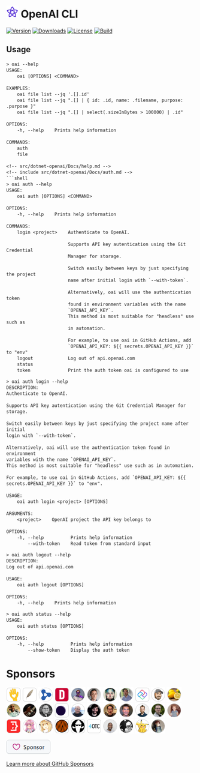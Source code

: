 ![Icon](assets/img/icon.png) OpenAI CLI
============

[![Version](https://img.shields.io/nuget/vpre/dotnet-openai.svg?color=royalblue)](https://www.nuget.org/packages/dotnet-openai)
[![Downloads](https://img.shields.io/nuget/dt/dotnet-openai.svg?color=green)](https://www.nuget.org/packages/dotnet-openai)
[![License](https://img.shields.io/github/license/devlooped/dotnet-openai.svg?color=blue)](https://github.com//devlooped/dotnet-openai/blob/main/license.txt)
[![Build](https://github.com/devlooped/dotnet-openai/actions/workflows/build.yml/badge.svg?branch=main)](https://github.com/devlooped/dotnet-openai/actions/workflows/build.yml)

<!-- #content -->

## Usage

<!-- include src/dotnet-openai/Docs/help.md -->
```shell
> oai --help
USAGE:
    oai [OPTIONS] <COMMAND>

EXAMPLES:
    oai file list --jq '.[].id'
    oai file list --jq ".[] | { id: .id, name: .filename, purpose: .purpose }"
    oai file list --jq ".[] | select(.sizeInBytes > 100000) | .id"

OPTIONS:
    -h, --help    Prints help information

COMMANDS:
    auth     
    file     

<!-- src/dotnet-openai/Docs/help.md -->
<!-- include src/dotnet-openai/Docs/auth.md -->
```shell
> oai auth --help
USAGE:
    oai auth [OPTIONS] <COMMAND>

OPTIONS:
    -h, --help    Prints help information

COMMANDS:
    login <project>    Authenticate to OpenAI.                                  
                                                                                
                       Supports API key autentication using the Git Credential  
                       Manager for storage.                                     
                                                                                
                       Switch easily between keys by just specifying the project
                       name after initial login with `--with-token`.            
                                                                                
                       Alternatively, oai will use the authentication token     
                       found in environment variables with the name             
                       `OPENAI_API_KEY`.                                        
                       This method is most suitable for "headless" use such as  
                       in automation.                                           
                                                                                
                       For example, to use oai in GitHub Actions, add           
                       `OPENAI_API_KEY: ${{ secrets.OPENAI_API_KEY }}` to "env" 
    logout             Log out of api.openai.com                                
    status                                                                      
    token              Print the auth token oai is configured to use            
```

<!-- src/dotnet-openai/Docs/auth.md -->
<!-- include src/dotnet-openai/Docs/auth-login.md -->
```shell
> oai auth login --help
DESCRIPTION:
Authenticate to OpenAI. 

Supports API key autentication using the Git Credential Manager for storage.

Switch easily between keys by just specifying the project name after initial 
login with `--with-token`.

Alternatively, oai will use the authentication token found in environment 
variables with the name `OPENAI_API_KEY`.
This method is most suitable for "headless" use such as in automation.

For example, to use oai in GitHub Actions, add `OPENAI_API_KEY: ${{ 
secrets.OPENAI_API_KEY }}` to "env".

USAGE:
    oai auth login <project> [OPTIONS]

ARGUMENTS:
    <project>    OpenAI project the API key belongs to

OPTIONS:
    -h, --help          Prints help information       
        --with-token    Read token from standard input
```

<!-- src/dotnet-openai/Docs/auth-login.md -->
<!-- include src/dotnet-openai/Docs/auth-logout.md -->
```shell
> oai auth logout --help
DESCRIPTION:
Log out of api.openai.com

USAGE:
    oai auth logout [OPTIONS]

OPTIONS:
    -h, --help    Prints help information
```

<!-- src/dotnet-openai/Docs/auth-logout.md -->
<!-- include src/dotnet-openai/Docs/auth-status.md -->
```shell
> oai auth status --help
USAGE:
    oai auth status [OPTIONS]

OPTIONS:
    -h, --help          Prints help information
        --show-token    Display the auth token 
```

<!-- src/dotnet-openai/Docs/auth-status.md -->
<!-- include src/dotnet-openai/Docs/file.md -->

<!-- #content -->
<!-- include https://github.com/devlooped/sponsors/raw/main/footer.md -->
# Sponsors 

<!-- sponsors.md -->
[![Clarius Org](https://raw.githubusercontent.com/devlooped/sponsors/main/.github/avatars/clarius.png "Clarius Org")](https://github.com/clarius)
[![MFB Technologies, Inc.](https://raw.githubusercontent.com/devlooped/sponsors/main/.github/avatars/MFB-Technologies-Inc.png "MFB Technologies, Inc.")](https://github.com/MFB-Technologies-Inc)
[![Torutek](https://raw.githubusercontent.com/devlooped/sponsors/main/.github/avatars/torutek-gh.png "Torutek")](https://github.com/torutek-gh)
[![DRIVE.NET, Inc.](https://raw.githubusercontent.com/devlooped/sponsors/main/.github/avatars/drivenet.png "DRIVE.NET, Inc.")](https://github.com/drivenet)
[![Keith Pickford](https://raw.githubusercontent.com/devlooped/sponsors/main/.github/avatars/Keflon.png "Keith Pickford")](https://github.com/Keflon)
[![Thomas Bolon](https://raw.githubusercontent.com/devlooped/sponsors/main/.github/avatars/tbolon.png "Thomas Bolon")](https://github.com/tbolon)
[![Kori Francis](https://raw.githubusercontent.com/devlooped/sponsors/main/.github/avatars/kfrancis.png "Kori Francis")](https://github.com/kfrancis)
[![Toni Wenzel](https://raw.githubusercontent.com/devlooped/sponsors/main/.github/avatars/twenzel.png "Toni Wenzel")](https://github.com/twenzel)
[![Uno Platform](https://raw.githubusercontent.com/devlooped/sponsors/main/.github/avatars/unoplatform.png "Uno Platform")](https://github.com/unoplatform)
[![Dan Siegel](https://raw.githubusercontent.com/devlooped/sponsors/main/.github/avatars/dansiegel.png "Dan Siegel")](https://github.com/dansiegel)
[![Reuben Swartz](https://raw.githubusercontent.com/devlooped/sponsors/main/.github/avatars/rbnswartz.png "Reuben Swartz")](https://github.com/rbnswartz)
[![Jacob Foshee](https://raw.githubusercontent.com/devlooped/sponsors/main/.github/avatars/jfoshee.png "Jacob Foshee")](https://github.com/jfoshee)
[![](https://raw.githubusercontent.com/devlooped/sponsors/main/.github/avatars/Mrxx99.png "")](https://github.com/Mrxx99)
[![Eric Johnson](https://raw.githubusercontent.com/devlooped/sponsors/main/.github/avatars/eajhnsn1.png "Eric Johnson")](https://github.com/eajhnsn1)
[![Ix Technologies B.V.](https://raw.githubusercontent.com/devlooped/sponsors/main/.github/avatars/IxTechnologies.png "Ix Technologies B.V.")](https://github.com/IxTechnologies)
[![David JENNI](https://raw.githubusercontent.com/devlooped/sponsors/main/.github/avatars/davidjenni.png "David JENNI")](https://github.com/davidjenni)
[![Jonathan ](https://raw.githubusercontent.com/devlooped/sponsors/main/.github/avatars/Jonathan-Hickey.png "Jonathan ")](https://github.com/Jonathan-Hickey)
[![Charley Wu](https://raw.githubusercontent.com/devlooped/sponsors/main/.github/avatars/akunzai.png "Charley Wu")](https://github.com/akunzai)
[![Jakob Tikjøb Andersen](https://raw.githubusercontent.com/devlooped/sponsors/main/.github/avatars/jakobt.png "Jakob Tikjøb Andersen")](https://github.com/jakobt)
[![Tino Hager](https://raw.githubusercontent.com/devlooped/sponsors/main/.github/avatars/tinohager.png "Tino Hager")](https://github.com/tinohager)
[![Ken Bonny](https://raw.githubusercontent.com/devlooped/sponsors/main/.github/avatars/KenBonny.png "Ken Bonny")](https://github.com/KenBonny)
[![Simon Cropp](https://raw.githubusercontent.com/devlooped/sponsors/main/.github/avatars/SimonCropp.png "Simon Cropp")](https://github.com/SimonCropp)
[![agileworks-eu](https://raw.githubusercontent.com/devlooped/sponsors/main/.github/avatars/agileworks-eu.png "agileworks-eu")](https://github.com/agileworks-eu)
[![sorahex](https://raw.githubusercontent.com/devlooped/sponsors/main/.github/avatars/sorahex.png "sorahex")](https://github.com/sorahex)
[![Zheyu Shen](https://raw.githubusercontent.com/devlooped/sponsors/main/.github/avatars/arsdragonfly.png "Zheyu Shen")](https://github.com/arsdragonfly)
[![Vezel](https://raw.githubusercontent.com/devlooped/sponsors/main/.github/avatars/vezel-dev.png "Vezel")](https://github.com/vezel-dev)
[![ChilliCream](https://raw.githubusercontent.com/devlooped/sponsors/main/.github/avatars/ChilliCream.png "ChilliCream")](https://github.com/ChilliCream)
[![4OTC](https://raw.githubusercontent.com/devlooped/sponsors/main/.github/avatars/4OTC.png "4OTC")](https://github.com/4OTC)
[![Vincent Limo](https://raw.githubusercontent.com/devlooped/sponsors/main/.github/avatars/v-limo.png "Vincent Limo")](https://github.com/v-limo)
[![Jordan S. Jones](https://raw.githubusercontent.com/devlooped/sponsors/main/.github/avatars/jordansjones.png "Jordan S. Jones")](https://github.com/jordansjones)
[![domischell](https://raw.githubusercontent.com/devlooped/sponsors/main/.github/avatars/DominicSchell.png "domischell")](https://github.com/DominicSchell)
[![Joseph Kingry](https://raw.githubusercontent.com/devlooped/sponsors/main/.github/avatars/jkingry.png "Joseph Kingry")](https://github.com/jkingry)


<!-- sponsors.md -->

[![Sponsor this project](https://raw.githubusercontent.com/devlooped/sponsors/main/sponsor.png "Sponsor this project")](https://github.com/sponsors/devlooped)
&nbsp;

[Learn more about GitHub Sponsors](https://github.com/sponsors)

<!-- https://github.com/devlooped/sponsors/raw/main/footer.md -->

